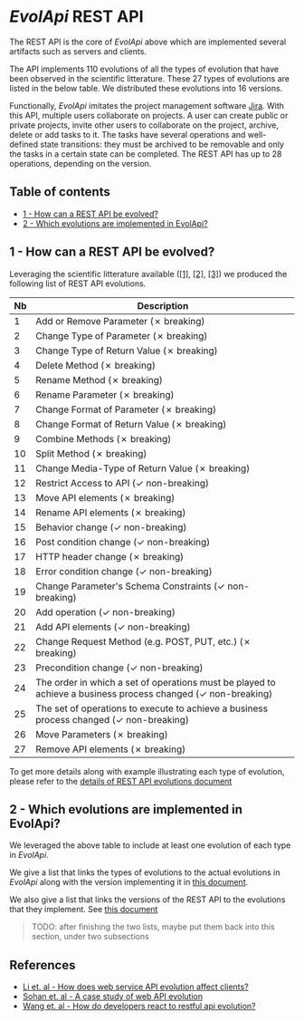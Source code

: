 # _EvolApi_ REST API

The REST API is the core of _EvolApi_ above which are implemented several artifacts such as servers and clients.

The API implements 110 evolutions of all the types of evolution that have been observed in the scientific litterature. These 27 types of evolutions are listed in the below table. We distributed these evolutions into 16 versions.

Functionally, _EvolApi_ imitates the project management software [Jira](https://www.atlassian.com/software/jira). With this API, multiple users collaborate on projects. A user can create public or private projects, invite other users to collaborate on the project, archive, delete or add tasks to it. The tasks have several operations and well-defined state transitions: they must be archived to be removable and only the tasks in a certain state can be completed. The REST API has up to 28 operations, depending on the version.

## Table of contents

- [1 - How can a REST API be evolved?](#rest-api-evolution)
- [2 - Which evolutions are implemented in EvolApi?](#evolutions-in-evolapi)

## <a name="rest-api-evolution"></a> 1 - How can a REST API be evolved?

Leveraging the scientific litterature available ([[1]](#ref1), [[2]](#ref2), [[3]](#ref3)) we produced the following list of REST API evolutions.

| Nb | Description|
| --- | --- |
| 1 | Add or Remove Parameter (✗ breaking) |
| 2 | Change Type of Parameter (✗ breaking) |
| 3 | Change Type of Return Value (✗ breaking) |
| 4 | Delete Method (✗ breaking) |
| 5 | Rename Method (✗ breaking) |
| 6 | Rename Parameter (✗ breaking) |
| 7 | Change Format of Parameter (✗ breaking) |
| 8 | Change Format of Return Value (✗ breaking) |
| 9 | Combine Methods (✗ breaking) |
| 10 | Split Method (✗ breaking) |
| 11 | Change Media-Type of Return Value (✗ breaking) |
| 12 | Restrict Access to API (✓ non-breaking) |
| 13 | Move API elements (✗ breaking) |
| 14 | Rename API elements (✗ breaking) |
| 15 | Behavior change (✓ non-breaking) |
| 16 | Post condition change (✓ non-breaking) |
| 17 | HTTP header change (✗ breaking) |
| 18 | Error condition change (✓ non-breaking) |
| 19 | Change Parameter's Schema Constraints (✓ non-breaking) |
| 20 | Add operation (✓ non-breaking) |
| 21 | Add API elements (✓ non-breaking) |
| 22 | Change Request Method (e.g. POST, PUT, etc.) (✗ breaking) |
| 23 | Precondition change (✓ non-breaking) |
| 24 | The order in which a set of operations must be played to achieve a business process changed (✓ non-breaking) |
| 25 | The set of operations to execute to achieve a business process changed (✓ non-breaking) |
| 26 | Move Parameters (✗ breaking) |
| 27 | Remove API elements (✗ breaking) |


To get more details along with example illustrating each type of evolution, please refer to the [details of REST API evolutions document](/documentation/detailed-rest-api-evolutions.md)

## <a name="evolutions-in-evolapi"></a> 2 - Which evolutions are implemented in EvolApi?

We leveraged the above table to include at least one evolution of each type in _EvolApi_.

We give a list that links the types of evolutions to the actual evolutions in _EvolApi_ along with the version implementing it in [this document](/rest-api/evolution-type-to-instance-list.md).

We also give a list that links the versions of the REST API to the evolutions that they implement. See [this document](/rest-api/evolutions-per-version-list.md)

> TODO: after finishing the two lists, maybe put them back into this section, under two subsections

## References

- <a name="ref1"></a> [Li et. al - How does web service API evolution affect clients?](http://sei.pku.edu.cn/~zhanglu/Download/icws13.pdf)
- <a name="ref2"></a> [Sohan et. al - A case study of web API evolution](http://anslow.cpsc.ucalgary.ca/papers/services2015-sohan.pdf)
- <a name="ref3"></a> [Wang et. al - How do developers react to restful api evolution?](https://seal-queensu.github.io/publications/pdf/ICSOC-Shaohua-2014.pdf)
